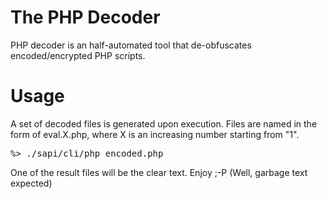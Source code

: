 The PHP Decoder
===================
PHP decoder is an half-automated tool that de-obfuscates encoded/encrypted PHP scripts.

Usage
===================
A set of decoded files is generated upon execution. Files are named in the form of eval.X.php, where X is an increasing number starting from "1".

<pre>
%> ./sapi/cli/php encoded.php
</pre>

One of the result files will be the clear text. Enjoy ;-P (Well, garbage text expected)


